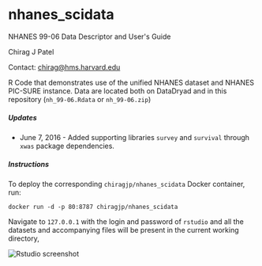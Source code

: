 # nhanes_scidata
NHANES 99-06 Data Descriptor and User's Guide

Chirag J Patel

Contact: chirag@hms.harvard.edu

R Code that demonstrates use of the unified NHANES dataset and NHANES PIC-SURE instance.
Data are located both on DataDryad and in this repository (`nh_99-06.Rdata` or `nh_99-06.zip`)

##### Updates

* June 7, 2016 - Added supporting libraries `survey` and `survival` through `xwas` package dependencies.

##### Instructions

To deploy the corresponding `chiragjp/nhanes_scidata` Docker container, run: 
```
docker run -d -p 80:8787 chiragjp/nhanes_scidata
```
Navigate to `127.0.0.1` with the login and password of `rstudio` and all the datasets and accompanying files will be present in the current working directory,

![Rstudio screenshot](https://raw.githubusercontent.com/chiragjp/nhanes_scidata/master/img/Rstudio.png "Rstudio screenshot")

